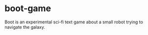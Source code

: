 # boot-game
Boot is an experimental sci-fi text game about a small robot trying to navigate the galaxy.
